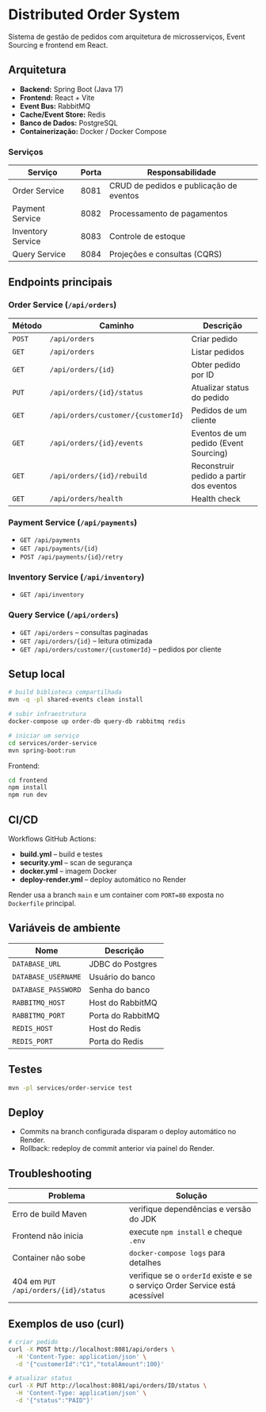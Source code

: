 # Distributed Order System

Sistema de gestão de pedidos com arquitetura de microsserviços, Event Sourcing e frontend em React.

## Arquitetura

- **Backend:** Spring Boot (Java 17)
- **Frontend:** React + Vite
- **Event Bus:** RabbitMQ
- **Cache/Event Store:** Redis
- **Banco de Dados:** PostgreSQL
- **Containerização:** Docker / Docker Compose

### Serviços

| Serviço | Porta | Responsabilidade |
|--------|-------|------------------|
| Order Service | 8081 | CRUD de pedidos e publicação de eventos |
| Payment Service | 8082 | Processamento de pagamentos |
| Inventory Service | 8083 | Controle de estoque |
| Query Service | 8084 | Projeções e consultas (CQRS) |

## Endpoints principais

### Order Service (`/api/orders`)

| Método | Caminho | Descrição |
|--------|--------|-----------|
| `POST` | `/api/orders` | Criar pedido |
| `GET` | `/api/orders` | Listar pedidos |
| `GET` | `/api/orders/{id}` | Obter pedido por ID |
| `PUT` | `/api/orders/{id}/status` | Atualizar status do pedido |
| `GET` | `/api/orders/customer/{customerId}` | Pedidos de um cliente |
| `GET` | `/api/orders/{id}/events` | Eventos de um pedido (Event Sourcing) |
| `GET` | `/api/orders/{id}/rebuild` | Reconstruir pedido a partir dos eventos |
| `GET` | `/api/orders/health` | Health check |

### Payment Service (`/api/payments`)

- `GET /api/payments`
- `GET /api/payments/{id}`
- `POST /api/payments/{id}/retry`

### Inventory Service (`/api/inventory`)

- `GET /api/inventory`

### Query Service (`/api/orders`)

- `GET /api/orders` – consultas paginadas
- `GET /api/orders/{id}` – leitura otimizada
- `GET /api/orders/customer/{customerId}` – pedidos por cliente

## Setup local

```bash
# build biblioteca compartilhada
mvn -q -pl shared-events clean install

# subir infraestrutura
docker-compose up order-db query-db rabbitmq redis

# iniciar um serviço
cd services/order-service
mvn spring-boot:run
```

Frontend:

```bash
cd frontend
npm install
npm run dev
```

## CI/CD

Workflows GitHub Actions:
- **build.yml** – build e testes
- **security.yml** – scan de segurança
- **docker.yml** – imagem Docker
- **deploy-render.yml** – deploy automático no Render

Render usa a branch `main` e um container com `PORT=80` exposta no `Dockerfile` principal.

## Variáveis de ambiente

| Nome | Descrição |
|------|-----------|
| `DATABASE_URL` | JDBC do Postgres |
| `DATABASE_USERNAME` | Usuário do banco |
| `DATABASE_PASSWORD` | Senha do banco |
| `RABBITMQ_HOST` | Host do RabbitMQ |
| `RABBITMQ_PORT` | Porta do RabbitMQ |
| `REDIS_HOST` | Host do Redis |
| `REDIS_PORT` | Porta do Redis |

## Testes

```bash
mvn -pl services/order-service test
```

## Deploy

- Commits na branch configurada disparam o deploy automático no Render.
- Rollback: redeploy de commit anterior via painel do Render.

## Troubleshooting

| Problema | Solução |
|----------|---------|
| Erro de build Maven | verifique dependências e versão do JDK |
| Frontend não inicia | execute `npm install` e cheque `.env` |
| Container não sobe | `docker-compose logs` para detalhes |
| 404 em `PUT /api/orders/{id}/status` | verifique se o `orderId` existe e se o serviço Order Service está acessível |

## Exemplos de uso (curl)

```bash
# criar pedido
curl -X POST http://localhost:8081/api/orders \
  -H 'Content-Type: application/json' \
  -d '{"customerId":"C1","totalAmount":100}'

# atualizar status
curl -X PUT http://localhost:8081/api/orders/ID/status \
  -H 'Content-Type: application/json' \
  -d '{"status":"PAID"}'
```
